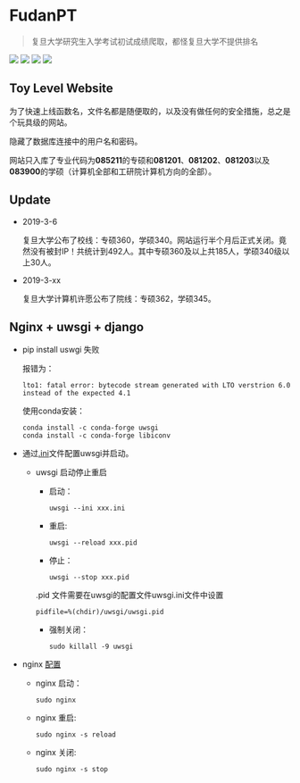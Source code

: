 # FudanPT
>复旦大学研究生入学考试初试成绩爬取，都怪复旦大学不提供排名

![](https://img.shields.io/badge/license-MIT-blue.svg) ![](https://img.shields.io/badge/django-2.0-green.svg) ![](https://img.shields.io/badge/pymysql-0.9.3-green.svg) ![](https://img.shields.io/badge/BeautifulSoup-4.6.0-green.svg)

## Toy Level Website

为了快速上线函数名，文件名都是随便取的，以及没有做任何的安全措施，总之是个玩具级的网站。

隐藏了数据库连接中的用户名和密码。

网站只入库了专业代码为**085211**的专硕和**081201**、**081202**、**081203**以及**083900**的学硕（计算机全部和工研院计算机方向的全部）。

## Update

- 2019-3-6

    复旦大学公布了校线：专硕360，学硕340。网站运行半个月后正式关闭。竟然没有被封IP！共统计到492人。其中专硕360及以上共185人，学硕340级以上30人。
  
- 2019-3-xx

    复旦大学计算机许愿公布了院线：专硕362，学硕345。


## Nginx + uwsgi + django

- pip install uswgi 失败

    报错为：
    ```shell
    lto1: fatal error: bytecode stream generated with LTO verstrion 6.0 instead of the expected 4.1
    ```

    使用conda安装：
    ```shell
    conda install -c conda-forge uwsgi
    conda install -c conda-forge libiconv
    ```

- 通过[.ini](mysite_uwsgi.ini)文件配置uwsgi并启动。

    - uwsgi 启动停止重启

        - 启动：
            ```shell
            uwsgi --ini xxx.ini
            ```
        
        - 重启:
            ```shell
            uwsgi --reload xxx.pid
            ```
        
        - 停止：
            ```shell
            uwsgi --stop xxx.pid
            ```
        .pid 文件需要在uwsgi的配置文件uwsgi.ini文件中设置
        ```shell
        pidfile=%(chdir)/uwsgi/uwsgi.pid
        ```

        - 强制关闭：
            ```shell
            sudo killall -9 uwsgi
            ```

- nginx [配置](nginx_conf)

    - nginx 启动：
        ```shell
        sudo nginx
        ```
    - nginx 重启:
        ```shell
        sudo nginx -s reload
        ```
    - nginx 关闭:
        ```shell
        sudo nginx -s stop
        ```

